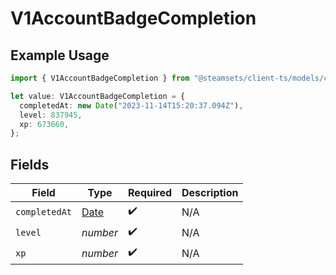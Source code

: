 # V1AccountBadgeCompletion

## Example Usage

```typescript
import { V1AccountBadgeCompletion } from "@steamsets/client-ts/models/components";

let value: V1AccountBadgeCompletion = {
  completedAt: new Date("2023-11-14T15:20:37.094Z"),
  level: 837945,
  xp: 673660,
};
```

## Fields

| Field                                                                                         | Type                                                                                          | Required                                                                                      | Description                                                                                   |
| --------------------------------------------------------------------------------------------- | --------------------------------------------------------------------------------------------- | --------------------------------------------------------------------------------------------- | --------------------------------------------------------------------------------------------- |
| `completedAt`                                                                                 | [Date](https://developer.mozilla.org/en-US/docs/Web/JavaScript/Reference/Global_Objects/Date) | :heavy_check_mark:                                                                            | N/A                                                                                           |
| `level`                                                                                       | *number*                                                                                      | :heavy_check_mark:                                                                            | N/A                                                                                           |
| `xp`                                                                                          | *number*                                                                                      | :heavy_check_mark:                                                                            | N/A                                                                                           |